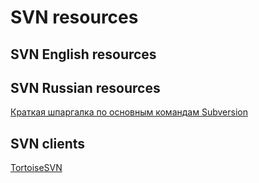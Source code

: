 # SVN resources


## SVN English resources


## SVN Russian resources
[Краткая шпаргалка по основным командам Subversion](https://eax.me/svn-commands/ "eax.me")


## SVN clients
[TortoiseSVN](https://tortoisesvn.net/ "tortoisesvn.net")
